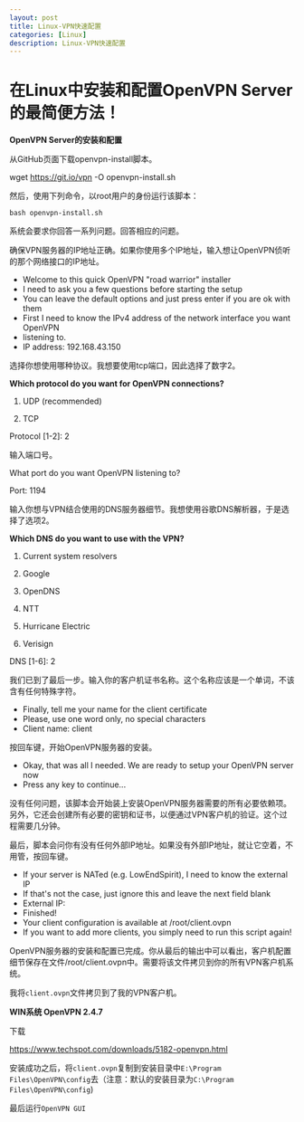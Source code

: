 ```yaml
---
layout: post
title: Linux-VPN快速配置
categories: [Linux]
description: Linux-VPN快速配置
---
```


# 在Linux中安装和配置OpenVPN Server的最简便方法！


**OpenVPN Server的安装和配置**

从GitHub页面下载openvpn-install脚本。

wget https://git.io/vpn -O openvpn-install.sh

然后，使用下列命令，以root用户的身份运行该脚本：

```
bash openvpn-install.sh 
```

系统会要求你回答一系列问题。回答相应的问题。

确保VPN服务器的IP地址正确。如果你使用多个IP地址，输入想让OpenVPN侦听的那个网络接口的IP地址。

- Welcome to this quick OpenVPN "road warrior" installer
- I need to ask you a few questions before starting the setup
- You can leave the default options and just press enter if you are ok with them
- First I need to know the IPv4 address of the network interface you want OpenVPN
- listening to.
- IP address: 192.168.43.150

选择你想使用哪种协议。我想要使用tcp端口，因此选择了数字2。

**Which protocol do you want for OpenVPN connections?**

1) UDP (recommended)

2) TCP

Protocol [1-2]: 2

输入端口号。

What port do you want OpenVPN listening to?

Port: 1194

输入你想与VPN结合使用的DNS服务器细节。我想使用谷歌DNS解析器，于是选择了选项2。

**Which DNS do you want to use with the VPN?**

1) Current system resolvers

2) Google

3) OpenDNS

4) NTT

5) Hurricane Electric

6) Verisign

DNS [1-6]: 2

我们已到了最后一步。输入你的客户机证书名称。这个名称应该是一个单词，不该含有任何特殊字符。

- Finally, tell me your name for the client certificate
- Please, use one word only, no special characters
- Client name: client

按回车键，开始OpenVPN服务器的安装。

- Okay, that was all I needed. We are ready to setup your OpenVPN server now
- Press any key to continue...

没有任何问题，该脚本会开始装上安装OpenVPN服务器需要的所有必要依赖项。另外，它还会创建所有必要的密钥和证书，以便通过VPN客户机的验证。这个过程需要几分钟。

最后，脚本会问你有没有任何外部IP地址。如果没有外部IP地址，就让它空着，不用管，按回车键。

- If your server is NATed (e.g. LowEndSpirit), I need to know the external IP
- If that's not the case, just ignore this and leave the next field blank
- External IP:
- Finished!
- Your client configuration is available at /root/client.ovpn
- If you want to add more clients, you simply need to run this script again!

OpenVPN服务器的安装和配置已完成。你从最后的输出中可以看出，客户机配置细节保存在文件/root/client.ovpn中。需要将该文件拷贝到你的所有VPN客户机系统。

我将`client.ovpn`文件拷贝到了我的VPN客户机。



**WIN系统 OpenVPN 2.4.7**

下载

<https://www.techspot.com/downloads/5182-openvpn.html> 

安装成功之后，将`client.ovpn`复制到安装目录中`E:\Program Files\OpenVPN\config`去（注意：默认的安装目录为`C:\Program Files\OpenVPN\config`)

最后运行`OpenVPN GUI`
